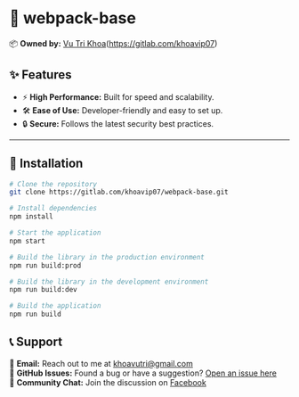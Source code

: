 # 🚀 webpack-base

📦 **Owned by:** [Vu Tri Khoa](https://github.com/khoavutri)(https://gitlab.com/khoavip07)

## ✨ Features

- ⚡ **High Performance:** Built for speed and scalability.
- 🛠️ **Ease of Use:** Developer-friendly and easy to set up.
- 🔒 **Secure:** Follows the latest security best practices.

---

## 📜 Installation

```bash
# Clone the repository
git clone https://gitlab.com/khoavip07/webpack-base.git

# Install dependencies
npm install

# Start the application
npm start

# Build the library in the production environment
npm run build:prod

# Build the library in the development environment
npm run build:dev

# Build the application
npm run build
```

## 📞 Support

💌 **Email:** Reach out to me at [khoavutri@gmail.com](mailto:khoavutri@gmail.com)  
🐛 **GitHub Issues:** Found a bug or have a suggestion? [Open an issue here](https://github.com/khoavutri)  
💬 **Community Chat:** Join the discussion on [Facebook](https://www.facebook.com/khoa.tri.365.org)
